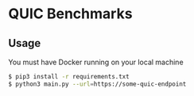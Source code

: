 # QUIC Benchmarks



## Usage

You must have Docker running on your local machine

```bash
$ pip3 install -r requirements.txt 
$ python3 main.py --url=https://some-quic-endpoint
```

